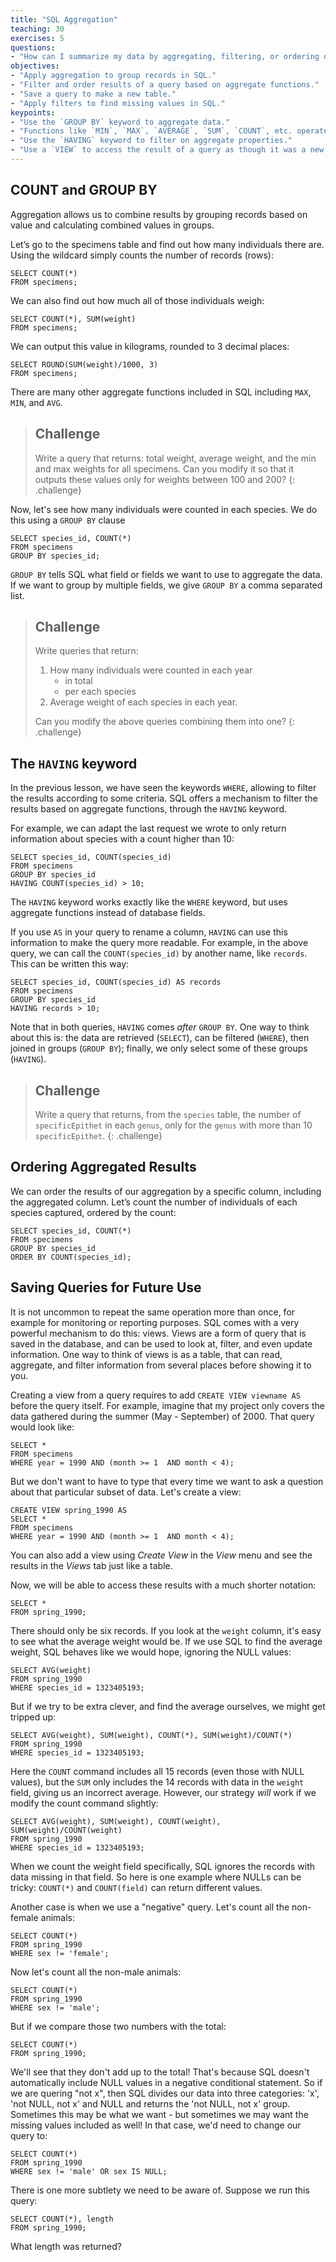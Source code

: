 ```yaml
---
title: "SQL Aggregation"
teaching: 30
exercises: 5
questions:
- "How can I summarize my data by aggregating, filtering, or ordering query results?"
objectives:
- "Apply aggregation to group records in SQL."
- "Filter and order results of a query based on aggregate functions."
- "Save a query to make a new table."
- "Apply filters to find missing values in SQL."
keypoints:
- "Use the `GROUP BY` keyword to aggregate data."
- "Functions like `MIN`, `MAX`, `AVERAGE`, `SUM`, `COUNT`, etc. operate on aggregated data."
- "Use the `HAVING` keyword to filter on aggregate properties."
- "Use a `VIEW` to access the result of a query as though it was a new table."
---
```


## COUNT and GROUP BY

Aggregation allows us to combine results by grouping records based on value and
calculating combined values in groups.

Let’s go to the specimens table and find out how many individuals there are.
Using the wildcard simply counts the number of records (rows):

    SELECT COUNT(*)
    FROM specimens;

We can also find out how much all of those individuals weigh:

    SELECT COUNT(*), SUM(weight)
    FROM specimens;

We can output this value in kilograms, rounded to 3 decimal places:

    SELECT ROUND(SUM(weight)/1000, 3)
    FROM specimens;

There are many other aggregate functions included in SQL including
`MAX`, `MIN`, and `AVG`.

> ## Challenge
>
> Write a query that returns: total weight, average weight, and the min and max weights
> for all specimens.
> Can you modify it so that it outputs these values only for weights between 100 and 200?
{: .challenge}

Now, let's see how many individuals were counted in each species. We do this
using a `GROUP BY` clause

    SELECT species_id, COUNT(*)
    FROM specimens
    GROUP BY species_id;

`GROUP BY` tells SQL what field or fields we want to use to aggregate the data.
If we want to group by multiple fields, we give `GROUP BY` a comma separated list.

> ## Challenge
>
> Write queries that return:
>
> 1. How many individuals were counted in each year
>    *   in total
>    *   per each species
> 2. Average weight of each species in each year.
>
> Can you modify the above queries combining them into one?
{: .challenge}

## The `HAVING` keyword

In the previous lesson, we have seen the keywords `WHERE`, allowing to
filter the results according to some criteria. SQL offers a mechanism to
filter the results based on aggregate functions, through the `HAVING` keyword.

For example, we can adapt the last request we wrote to only return information
about species with a count higher than 10:

    SELECT species_id, COUNT(species_id)
    FROM specimens
    GROUP BY species_id
    HAVING COUNT(species_id) > 10;

The `HAVING` keyword works exactly like the `WHERE` keyword, but uses
aggregate functions instead of database fields.

If you use `AS` in your query to rename a column, `HAVING` can use this
information to make the query more readable. For example, in the above
query, we can call the `COUNT(species_id)` by another name, like
`records`. This can be written this way:

    SELECT species_id, COUNT(species_id) AS records
    FROM specimens
    GROUP BY species_id
    HAVING records > 10;

Note that in both queries, `HAVING` comes *after* `GROUP BY`. One way to
think about this is: the data are retrieved (`SELECT`), can be filtered
(`WHERE`), then joined in groups (`GROUP BY`); finally, we only select some
of these groups (`HAVING`).

> ## Challenge
>
> Write a query that returns, from the `species` table, the number of
> `specificEpithet` in each `genus`, only for the `genus` with more than 10
> `specificEpithet`.
{: .challenge}

## Ordering Aggregated Results

We can order the results of our aggregation by a specific column, including
the aggregated column.  Let’s count the number of individuals of each
species captured, ordered by the count:

    SELECT species_id, COUNT(*)
    FROM specimens
    GROUP BY species_id
    ORDER BY COUNT(species_id);

## Saving Queries for Future Use

It is not uncommon to repeat the same operation more than once, for example
for monitoring or reporting purposes. SQL comes with a very powerful mechanism
to do this: views. Views are a form of query that is saved in the database,
and can be used to look at, filter, and even update information. One way to
think of views is as a table, that can read, aggregate, and filter information
from several places before showing it to you.

Creating a view from a query requires to add `CREATE VIEW viewname AS`
before the query itself. For example, imagine that my project only covers
the data gathered during the summer (May - September) of 2000.  That
query would look like:

    SELECT *
    FROM specimens
    WHERE year = 1990 AND (month >= 1  AND month < 4);

But we don't want to have to type that every time we want to ask a
question about that particular subset of data.  Let's create a view:

    CREATE VIEW spring_1990 AS
    SELECT *
    FROM specimens
    WHERE year = 1990 AND (month >= 1  AND month < 4);

You can also add a view using *Create View* in the *View* menu and see the
results in the *Views* tab just like a table.

Now, we will be able to access these results with a much shorter notation:

    SELECT *
    FROM spring_1990;

There should only be six records.  If you look at the `weight` column, it's
easy to see what the average weight would be.  If we use SQL to find the
average weight, SQL behaves like we would hope, ignoring
the NULL values: 

    SELECT AVG(weight)
    FROM spring_1990
    WHERE species_id = 1323405193;

But if we try to be extra clever, and find the average ourselves,
we might get tripped up:

    SELECT AVG(weight), SUM(weight), COUNT(*), SUM(weight)/COUNT(*)
    FROM spring_1990
    WHERE species_id = 1323405193;

Here the `COUNT` command includes all 15 records (even those with NULL
values), but the `SUM` only includes the 14 records with data in the
`weight` field, giving us an incorrect average.  However,
our strategy *will* work if we modify the count command slightly:

    SELECT AVG(weight), SUM(weight), COUNT(weight), SUM(weight)/COUNT(weight)
    FROM spring_1990
    WHERE species_id = 1323405193;

When we count the weight field specifically, SQL ignores the records with data
missing in that field.  So here is one example where NULLs can be tricky:
`COUNT(*)` and `COUNT(field)` can return different values.

Another case is when we use a "negative" query.  Let's count all the
non-female animals:

    SELECT COUNT(*)
    FROM spring_1990
    WHERE sex != 'female';

Now let's count all the non-male animals:

    SELECT COUNT(*)
    FROM spring_1990
    WHERE sex != 'male';

But if we compare those two numbers with the total:

    SELECT COUNT(*)
    FROM spring_1990;

We'll see that they don't add up to the total!  That's because SQL
doesn't automatically include NULL values in a negative conditional
statement.  So if we are quering "not x", then SQL divides our data
into three categories: 'x', 'not NULL, not x' and NULL and
returns the 'not NULL, not x' group. Sometimes this may be what we want -
but sometimes we may want the missing values included as well!  In that
case, we'd need to change our query to:

    SELECT COUNT(*)
    FROM spring_1990
    WHERE sex != 'male' OR sex IS NULL;

There is one more subtlety we need to be aware of.
Suppose we run this query:

    SELECT COUNT(*), length
    FROM spring_1990;

What length was returned?